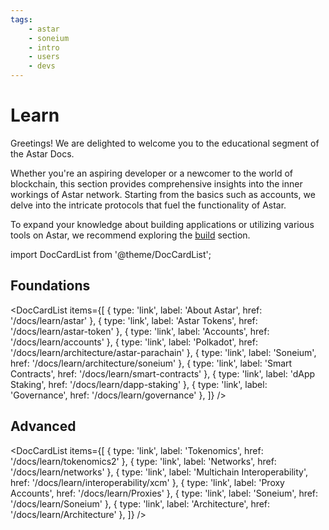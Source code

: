 ```yaml
---
tags:
    - astar
    - soneium
    - intro
    - users
    - devs
---
```


# Learn
Greetings! We are delighted to welcome you to the educational segment of the Astar Docs.

Whether you're an aspiring developer or a newcomer to the world of blockchain, this section provides comprehensive insights into the inner workings of Astar network. Starting from the basics such as accounts, we delve into the intricate protocols that fuel the functionality of Astar.

To expand your knowledge about building applications or utilizing various tools on Astar, we recommend exploring the [build](/docs/build) section.

import DocCardList from '@theme/DocCardList';

## Foundations
<DocCardList items={[
    { type: 'link', label: 'About Astar', href: '/docs/learn/astar' },
    { type: 'link', label: 'Astar Tokens', href: '/docs/learn/astar-token' },
    { type: 'link', label: 'Accounts', href: '/docs/learn/accounts' },
    { type: 'link', label: 'Polkadot', href: '/docs/learn/architecture/astar-parachain' },
    { type: 'link', label: 'Soneium', href: '/docs/learn/architecture/soneium' },
    { type: 'link', label: 'Smart Contracts', href: '/docs/learn/smart-contracts' },
    { type: 'link', label: 'dApp Staking', href: '/docs/learn/dapp-staking' },
    { type: 'link', label: 'Governance', href: '/docs/learn/governance' },
]} />

## Advanced
<DocCardList items={[
    { type: 'link', label: 'Tokenomics', href: '/docs/learn/tokenomics2' },
    { type: 'link', label: 'Networks', href: '/docs/learn/networks' },
    { type: 'link', label: 'Multichain Interoperability', href: '/docs/learn/interoperability/xcm' },
    { type: 'link', label: 'Proxy Accounts', href: '/docs/learn/Proxies' },
    { type: 'link', label: 'Soneium', href: '/docs/learn/Soneium' },
    { type: 'link', label: 'Architecture', href: '/docs/learn/Architecture' },
]} />